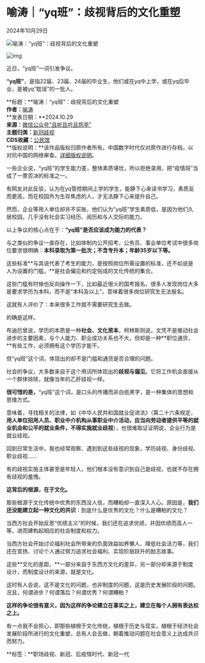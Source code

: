# 喻涛｜“yq班”：歧视背后的文化重塑

2024年10月29日

![喻涛｜“yq班”：歧视背后的文化重塑](https://chinadigitaltimes.net/chinese/files/2024/10/127888526_16755b0ac01d4c614980fd895af9c81f485bcc920_0_4000_26672000x1334.jpg)

![img](https://chinadigitaltimes.net/chinese/files/2024/10/post-712609-672113257d6fb.)

近日，“yq班”一词引发争议。

**“yq班”**，是指22届、23届、24届的毕业生，他们或在yq中上学，或在yq后毕业，是被yq“耽误”的一批人。

**标题：**喻涛｜“yq班”：歧视背后的文化重塑  
**作者：**[喻涛](https://chinadigitaltimes.net/space/且听且吟且怨亭)  
**发表日期：**2024.10.29  
**来源：**[微信公众号“且听且吟且怨亭”](https://archive.ph/F4oxI)  
**主题归类：**[新冠歧视](https://chinadigitaltimes.net/space/新冠歧视)  
**CDS收藏：**[公民馆](https://chinadigitaltimes.net/space/%E5%85%AC%E6%B0%91%E9%A6%86)  
**版权说明：**该作品版权归原作者所有。中国数字时代仅对原作进行存档，以对抗中国的网络审查。[详细版权说明](https://chinadigitaltimes.net/chinese/copyright)。

一些企业说，“yq班”的学生能力差，整体素质堪忧，所以拒绝录用，把“疫情班”当成了一票否决的标准之一。

有网友对此反驳，认为在yq管控期间上学的学生，能静下心来读书学习，素质反而更高，而在校园外为生存焦虑的人，才无法静下心来提升自己。

然而，企业等用人单位却并不买账，他们认为“yq班”学生素质低，是因为他们久居校园，几乎没有社会实习经历、阅历和与人交际的能力。

以上争议的核心点在于：**“yq班”是否应该成为能力的代表？**

与之类似的争议一直存在，比如体制内公开招考，公务员、事业单位考试中很多岗位要求很明确：**本科录取为第一批次；不含专升本；年龄35岁以下等。**

这些标准**与其说代表了考生的能力，是按照岗位所需设置的标准，还不如说是人为设置的门槛，**是社会偏见和约定俗成的文化传统的集合。

这些门槛有时候也反向操作一下，比如最近很火的国考报名，很多人发现岗位大多是要求学历为本科，而不是“本科及以上”，意味着很多岗位研究生无法报名。

这就有人评价了：本来很多工作就不需要研究生去做。

的确是这样。

布迪厄曾说，学历的本质是一种**社会、文化资本**，柯林斯则说，文凭不是推动社会进步的主要因素，与个人能力、职业成功关系也不大，但却是一种**职位通货，**有些工作，必须拥有这个学历才能干。

但“yq班”这个词，体现出的却不是门槛和通货是否合理的问题。

社会的争议，大多数来自于这个用词所体现出的**歧视与偏见**。它将工作机会直接从一个群体排除，就像当年的乙肝歧视一样。

**很可惜的是，**“yq班”这个词，是口头的传播而非白纸黑字，是一种集体的思想和思维方式。

意味着，寻找相关的法律，如《中华人民共和国就业促进法》（第二十六条规定，**用人单位招用人员、职业中介机构从事职业中介活动，应当向劳动者提供平等的就业机会和公平的就业条件，不得实施就业歧视**），也很难取证证明说，企业行为是就业歧视。

回到日常生活中，我也经常观察、遇到到这些歧视的现象，学历歧视、身份歧视、职业歧视……

有的歧视实施主体甚至是年轻人，他们根本没有意识到自己是歧视，也就不存在拥有歧视的羞愧。

**这背后的根源，在于文化。**

那些根源于文化传统中优秀的东西没人信，而糟粕却一直深入人心。原因是，**我们还没能建立起一种文化的共识**：到底什么是优秀的文化？什么是糟粕的文化？

当西方社会开始反思“优绩主义”的时候，我们还在追求优绩，并因优绩而高人一等，进而建构起相应的社会制度和权力。

当西方社会开始讨论福利社会所带来的负面效益如养懒人、降低社会活力等，我们还在宣扬、讨论个人通过努力追求社会福利、实现阶层跃升的励志故事。

这些**文化的差距，**一部分来自于东西方文化的差异，另一部分却来源于制度设计，而制度设计的来源，就是文化。

这时有人会说，这不是文化的问题，也非制度的问题，这是历史发展阶段的问题。况且，何谓进步？何谓落后？何谓优秀？何谓糟粕？

**这样的争论很有意义，因为这样的争论建立在事实之上，建立在每个人拥有表达权之上。**

有一点我不会担心，即那些植根于文化传统，植根于历史与现实，植根于经济社会发展阶段所进行的文化重塑，总有人会去做，朝着推动问题在社会意义上达成共识而努力。

**标签：**职场歧视、新冠、后疫情时代、新冠一代